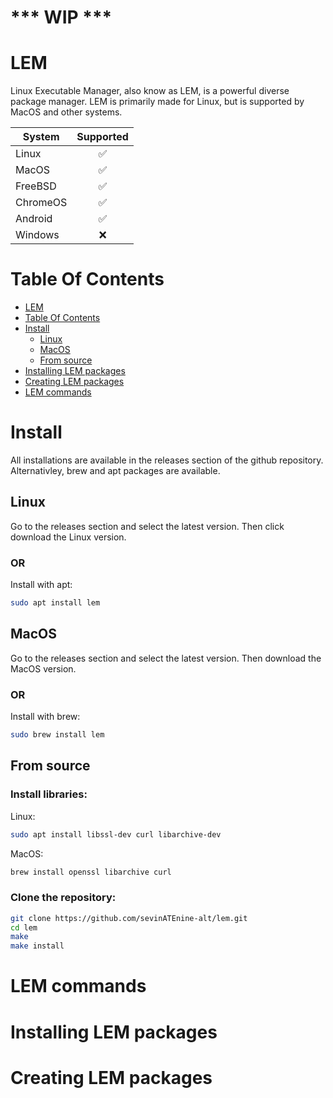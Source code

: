 # *** WIP ***

# LEM

Linux Executable Manager, also know as LEM, is a powerful diverse package manager.
LEM is primarily made for Linux, but is supported by MacOS and other systems.

| System      | Supported |
| ----------- | :-------: |
| Linux       | ✅        |
| MacOS       | ✅        |
| FreeBSD     | ✅        |
| ChromeOS    | ✅        |
| Android     | ✅        |
| Windows     | ❌        |

# Table Of Contents
- [LEM](#lem)
- [Table Of Contents](#table-of-contents)
- [Install](#install)
  * [Linux](#linux)
  * [MacOS](#macos)
  * [From source](#from-source)
- [Installing LEM packages](#installing-lem-packages)
- [Creating LEM packages](#creating-lem-packages)
- [LEM commands](#lem-commands)

# Install

All installations are available in the releases section of the github repository. Alternativley, brew and apt packages are available.

## Linux

Go to the releases section and select the latest version. Then click download the Linux version.

### OR

Install with apt:
```bash
sudo apt install lem
```

## MacOS

Go to the releases section and select the latest version. Then download the MacOS version.

### OR

Install with brew:
```bash
sudo brew install lem
```

## From source

### Install libraries:

Linux:
```bash
sudo apt install libssl-dev curl libarchive-dev
```

MacOS:
```bash
brew install openssl libarchive curl 
```

### Clone the repository:

```bash
git clone https://github.com/sevinATEnine-alt/lem.git
cd lem
make
make install
```
 
# LEM commands

# Installing LEM packages

# Creating LEM packages
